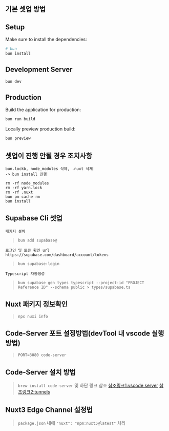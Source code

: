 
## 기본 셋업 방법

## Setup

Make sure to install the dependencies:

```bash
# bun
bun install
```

## Development Server

```bash
bun dev
```

## Production

Build the application for production:

```bash
bun run build
```

Locally preview production build:

```bash
bun preview
```

## 셋업이 진행 안될 경우 조치사항
```
bun.lockb, node_modules 삭제, .nuxt 삭제 
-> bun install 진행
```
```
rm -rf node_modules
rm -rf yarn.lock
rm -rf .nuxt
bun pm cache rm
bun install
```

## Supabase Cli 셋업
```
패키지 설치
```
> `bun add supabase@`

```
로그인 및 토큰 확인 url
https://supabase.com/dashboard/account/tokens
```
> `bun supabase:login`

```
Typescript 자동생성
```
> `bun supabase gen types typescript --project-id "PROJECT Reference ID" --schema public > types/supabase.ts`


## Nuxt 패키지 정보확인
> `npx nuxi info`

## Code-Server 포트 설정방법(devTool 내 vscode 실행방법)
> `PORT=3080 code-server`

## Code-Server 설치 방법
> `brew install code-server` 및 하단 링크 참조
> [참조링크1:vscode server](https://code.visualstudio.com/docs/remote/vscode-server)
> [참조링크2:tunnels](https://code.visualstudio.com/docs/remote/tunnels#_using-the-vs-code-ui)

## Nuxt3 Edge Channel 설정법
> `package.json` 내에 `"nuxt": "npm:nuxt3@latest"` 처리
